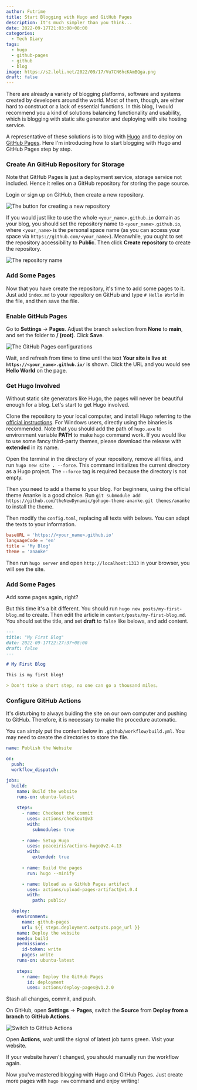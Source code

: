 ```yaml
---
author: Futrime
title: Start Blogging with Hugo and GitHub Pages
description: It's much simpler than you think...
date: 2022-09-17T21:03:08+08:00
categories:
  - Tech Diary
tags:
  - hugo
  - github-pages
  - github
  - blog
image: https://s2.loli.net/2022/09/17/Vu7CN6hcKAmBQga.png
draft: false
---
```


There are already a variety of blogging platforms, software and systems created by developers around the world. Most of them, though, are either hard to construct or a lack of essential functions. In this blog, I would recommend you a kind of solutions balancing functionality and usability, which is blogging with static site generator and deploying with site hosting service.

A representative of these solutions is to blog with [Hugo](https://gohugo.io) and to deploy on [GitHub Pages](https://pages.github.com/). Here I'm introducing how to start blogging with Hugo and GitHub Pages step by step.

### Create An GitHub Repository for Storage

Note that GitHub Pages is just a deployment service, storage service not included. Hence it relies on a GitHub repository for storing the page source.

Login or sign up on GitHub, then create a new repository.

![The button for creating a new repository](https://s2.loli.net/2022/09/17/MeIzNZcYrTxl4KJ.png)

If you would just like to use the whole `<your_name>.github.io` domain as your blog, you should set the repository name to `<your_name>.github.io`, where `<your_name>` is the personal space name (as you can access your space via `https://github.com/<your_name>`). Meanwhile, you ought to set the repository accessibility to **Public**. Then click **Create repository** to create the repository.

![The repository name](https://s2.loli.net/2022/09/17/MIGm2q3g7cH5TDx.png)

### Add Some Pages

Now that you have create the repository, it's time to add some pages to it. Just add `index.md` to your repository on GitHub and type `# Hello World` in the file, and then save the file.

### Enable GitHub Pages

Go to **Settings** -> **Pages**. Adjust the branch selection from **None** to **main**, and set the folder to **/ (root)**. Click **Save**.

![The GitHub Pages configurations](https://s2.loli.net/2022/09/17/JhGo1RBNWEVdlkM.png)

Wait, and refresh from time to time until the text **Your site is live at `https://<your_name>.github.io/`** is shown. Click the URL and you would see **Hello World** on the page.

### Get Hugo Involved

Without static site generators like Hugo, the pages will never be beautiful enough for a blog. Let's start to get Hugo involved.

Clone the repository to your local computer, and install Hugo referring to the [official instructions](https://gohugo.io/getting-started/installing/). For Windows users, directly using the binaries is recommended. Note that you should add the path of `hugo.exe` to environment variable **PATH** to make `hugo` command work. If you would like to use some fancy third-party themes, please download the release with **extended** in its name.

Open the terminal in the directory of your repository, remove all files, and run `hugo new site . --force`. This command initializes the current directory as a Hugo project. The `--force` tag is required because the directory is not empty.

Then you need to add a theme to your blog. For beginners, using the official theme Ananke is a good choice. Run `git submodule add https://github.com/theNewDynamic/gohugo-theme-ananke.git themes/ananke` to install the theme.

Then modify the `config.toml`, replacing all texts with belows. You can adapt the texts to your information.

```toml
baseURL = 'https://<your_name>.github.io'
languageCode = 'en'
title = 'My Blog'
theme = 'ananke'
```

Then run `hugo server` and open `http://localhost:1313` in your browser, you will see the site.

### Add Some Pages

Add some pages again, right?

But this time it's a bit different. You should run `hugo new posts/my-first-blog.md` to create. Then edit the article in `content/posts/my-first-blog.md`. You should set the title, and set **draft** to `false` like belows, and add content.

```md
---
title: "My First Blog"
date: 2022-09-17T22:27:37+08:00
draft: false
---

# My First Blog

This is my first blog!

> Don't take a short step, no one can go a thousand miles。

```

### Configure GitHub Actions

It's disturbing to always buiding the site on our own computer and pushing to GitHub. Therefore, it is necessary to make the procedure automatic.

You can simply put the content below in `.github/workflow/build.yml`. You may need to create the directories to store the file.

```yml
name: Publish the Website

on:
  push:
  workflow_dispatch:

jobs:
  build:
    name: Build the website
    runs-on: ubuntu-latest
    
    steps:
      - name: Checkout the commit
        uses: actions/checkout@v3
        with:
          submodules: true
        
      - name: Setup Hugo
        uses: peaceiris/actions-hugo@v2.4.13
        with:
          extended: true
      
      - name: Build the pages
        run: hugo --minify

      - name: Upload as a GitHub Pages artifact
        uses: actions/upload-pages-artifact@v1.0.4
        with:
          path: public/

  deploy:
    environment:
      name: github-pages
      url: ${{ steps.deployment.outputs.page_url }}
    name: Deploy the website
    needs: build
    permissions:
      id-token: write
      pages: write
    runs-on: ubuntu-latest
    
    steps:
      - name: Deploy the GitHub Pages
        id: deployment
        uses: actions/deploy-pages@v1.2.0
```

Stash all changes, commit, and push.

On GitHub, open **Settings** -> **Pages**, switch the **Source** from **Deploy from a branch** to **GitHub Actions**.

![Switch to GitHub Actions](https://s2.loli.net/2022/09/17/jBnY2ofSvpWC57U.png)

Open **Actions**, wait until the signal of latest job turns green. Visit your website.

If your website haven't changed, you should manually run the workflow again.

Now you've mastered blogging with Hugo and GitHub Pages. Just create more pages with `hugo new` command and enjoy writing!